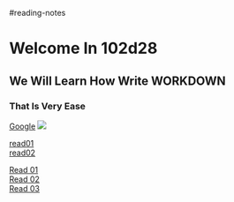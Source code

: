 #reading-notes
# Welcome In 102d28
## We Will Learn How Write WORKDOWN
### That Is Very Ease

[Google](https://www.google.jo/)
![](https://3kllhk1ibq34qk6sp3bhtox1-wpengine.netdna-ssl.com/wp-content/uploads/2015/11/growth-mindset.png)


[read01](https://qasem-moh.github.io/reading-notes/read01)
<br />
[read02](https://qasem-moh.github.io/reading-notes/read02)

[Read 01](https://qasem-moh.github.io/reading-notes/read01)<br>
[Read 02](https://qasem-moh.github.io/reading-notes/read02)<br>
[Read 03](https://qasem-moh.github.io/reading-notes/read03)